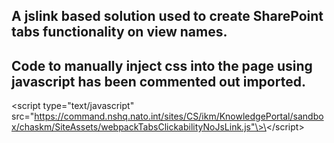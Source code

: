 ## A jslink based solution used to create SharePoint tabs functionality on view names.
## Code to manually inject css into the page using javascript has been commented out imported.



\<script type="text/javascript" src="https://command.nshq.nato.int/sites/CS/ikm/KnowledgePortal/sandbox/chaskm/SiteAssets/webpackTabsClickabilityNoJsLink.js"\>\</script\>